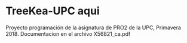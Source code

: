 # TreeKea-UPC aqui

Proyecto programación de la asignatura de PRO2 de la UPC, Primavera 2018. Documentacion en el archivo X56821_ca.pdf
